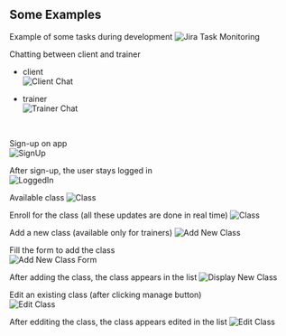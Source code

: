 ## Some Examples

Example of some tasks during development
![Jira Task Monitoring](prints/jira.png)
<br>

Chatting between client and trainer
* client<br>
 ![Client Chat](prints/chat_client.png)

* trainer<br>
 ![Trainer Chat](prints/chat_trainer.png)
<br>

Sign-up on app <br>
![SignUp](prints/sign-up.png)
<br>

After sign-up, the user stays logged in<br>
![LoggedIn](prints/logged-in.png)
<br>

Available class
![Class](prints/class.png)
<br>

Enroll for the class (all these updates are done in real time)
![Class](prints/class-in.png)
<br>

Add a new class (available only for trainers)
![Add New Class](prints/add-class.png)
<br>

Fill the form to add the class <br>
![Add New Class Form](prints/add-class-form.png)
<br>

After adding the class, the class appears in the list
![Display New Class](prints/display-class.png)
<br>

Edit an existing class (after clicking manage button) <br>
![Edit Class](prints/edit-class-form.png)
<br>

After edditing the class, the class appears edited in the list
![Edit Class](prints/display-edit-class.png)
<br>
